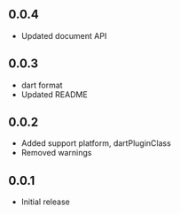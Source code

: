 ## 0.0.4

* Updated document API

## 0.0.3

* dart format
* Updated README

## 0.0.2

* Added support platform, dartPluginClass
* Removed warnings


## 0.0.1

* Initial release
